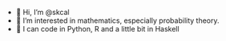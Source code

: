 - 👋 Hi, I’m @skcal
- 👀 I’m interested in mathematics, especially probability theory.
- 🌱 I can code in Python, R and a little bit in Haskell

<!---
skcal/skcal is a ✨ special ✨ repository because its `README.md` (this file) appears on your GitHub profile.
You can click the Preview link to take a look at your changes.
--->
